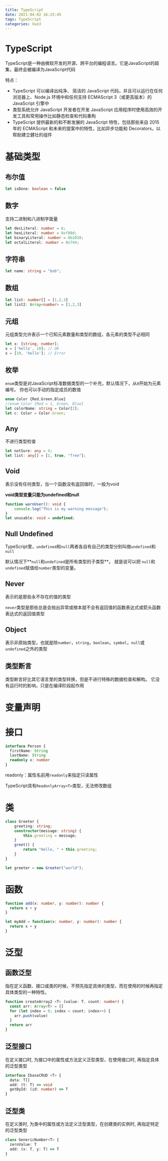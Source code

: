 ```yaml
---
title: TypeScript
date: 2021-04-02 16:25:45
tags: TypeScript
categories: Vue3
---
```


# TypeScript

TypeScript是一种由微软开发的开源、跨平台的编程语言。它是JavaScript的超集，最终会被编译为JavaScript代码

特点：

- TypeScript 可以编译出纯净、 简洁的 JavaScript 代码，并且可以运行在任何浏览器上、Node.js 环境中和任何支持 ECMAScript 3（或更高版本）的JavaScript 引擎中
- 类型系统允许 JavaScript 开发者在开发 JavaScript 应用程序时使用高效的开发工具和常用操作比如静态检查和代码重构
- TypeScript 提供最新的和不断发展的 JavaScript 特性，包括那些来自 2015 年的 ECMAScript 和未来的提案中的特性，比如异步功能和 Decorators，以帮助建立健壮的组件

# 基础类型

## 布尔值

```typescript
let isDone: boolean = false
```

## 数字

支持二进制和八进制字面量

```typescript
let decLiteral: number = 6;
let hexLiteral: number = 0xf00d;
let binaryLiteral: number = 0b1010;
let octalLiteral: number = 0o744;
```

## 字符串

```typescript
let name: string = "bob";
```

## 数组

```typescript
let list: number[] = [1,2,3]
let list2: Array<number> = [1,2,3]
```

## 元组

元组类型允许表示一个已知元素数量和类型的数组，各元素的类型不必相同

```typescript
let x: [string, number];
x = ['hello', 10]; // OK
x = [10, 'hello']; // Error
```

## 枚举

`enum`类型是对JavaScript标准数据类型的一个补充，默认情况下，从`0`开始为元素编号。 你也可以手动的指定成员的数值

```typescript
enum Color {Red,Green,Blue}
//enum Color {Red = 1, Green, Blue}
let colorName: string = Color[2];
let c: Color = Color.Green;
```

## Any

不进行类型检查

```typescript
let notSure: any = 4;
let list: any[] = [1, true, "free"];
```

## Void

表示没有任何类型，当一个函数没有返回值时，一般为void

**void类型变量只能为undefined和null**

```typescript
function warnUser(): void {
    console.log("This is my warning message");
}
let unusable: void = undefined;
```

## Null Undefined

TypeScript里，`undefined`和`null`两者各自有自己的类型分别叫做`undefined`和`null`

默认情况下**`null`和`undefined`是所有类型的子类型**。 就是说可以把 `null`和`undefined`赋值给`number`类型的变量。

## Never

表示的是那些永不存在的值的类型

`never`类型是那些总是会抛出异常或根本就不会有返回值的函数表达式或箭头函数表达式的返回值类型

## Object

表示非原始类型，也就是除`number`，`string`，`boolean`，`symbol`，`null`或`undefined`之外的类型

## 类型断言

类型断言好比其它语言里的类型转换，但是不进行特殊的数据检查和解构。 它没有运行时的影响，只是在编译阶段起作用

# 变量声明

# 接口

```typescript
interface Person {
  firstName: String
  lastName: String
  readonly x: number
}
```

readonly：属性名前用`readonly`来指定只读属性

TypeScript具有`ReadonlyArray<T>`类型，无法修改数组

# 类

```typescript
class Greeter {
    greeting: string;
    constructor(message: string) {
        this.greeting = message;
    }
    greet() {
        return "Hello, " + this.greeting;
    }
}

let greeter = new Greeter("world");
```

# 函数

```typescript
function add(x: number, y: number): number {
  return x + y
}

let myAdd = function(x: number, y: number): number { 
  return x + y
}
```

# 泛型

## 函数泛型

指在定义函数、接口或类的时候，不预先指定具体的类型，而在使用的时候再指定具体类型的一种特性。

```typescript
function createArray2 <T> (value: T, count: number) {
  const arr: Array<T> = []
  for (let index = 0; index < count; index++) {
    arr.push(value)
  }
  return arr
}
```

## 泛型接口

在定义接口时, 为接口中的属性或方法定义泛型类型，在使用接口时, 再指定具体的泛型类型

```typescript
interface IbaseCRUD <T> {
  data: T[]
  add: (t: T) => void
  getById: (id: number) => T
}

```

## 泛型类

在定义类时, 为类中的属性或方法定义泛型类型，在创建类的实例时, 再指定特定的泛型类型

```typescript
class GenericNumber<T> {
  zeroValue: T
  add: (x: T, y: T) => T
}
```


